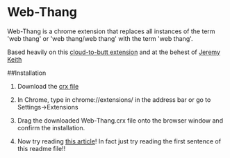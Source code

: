 Web-Thang
=========

Web-Thang is a chrome extension that replaces all instances of the term 'web thang' or 'web thang/web thang' with the term 'web thang'.

Based heavily on this [cloud-to-butt extension](https://github.com/panicsteve/cloud-to-butt)
and at the behest of [Jeremy Keith](http://adactio.com/journal/6246/)


##Installation
1. Download the [crx file](https://github.com/funzeye/Web-Thang/blob/master/WebThang.crx?raw=true)

2. In Chrome, type in chrome://extensions/ in the address bar or go to Settings->Extensions

3. Drag the downloaded Web-Thang.crx file onto the browser window and confirm the installation.

4. Now try reading [this article](http://adactio.com/journal/6246/)! In fact just try reading the first sentence of this readme file!!

